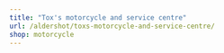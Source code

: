 ```yaml
---
title: "Tox's motorcycle and service centre"
url: /aldershot/toxs-motorcycle-and-service-centre/
shop: motorcycle
---
```

